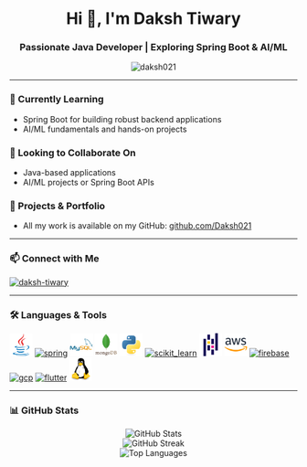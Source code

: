 <h1 align="center">Hi 👋, I'm Daksh Tiwary</h1>
<h3 align="center">Passionate Java Developer | Exploring Spring Boot & AI/ML</h3>

<p align="center">
  <img src="https://komarev.com/ghpvc/?username=daksh021&label=Profile%20views&color=0e75b6&style=flat" alt="daksh021" />
</p>

---

### 🌱 Currently Learning
- Spring Boot for building robust backend applications
- AI/ML fundamentals and hands-on projects

### 🤝 Looking to Collaborate On
- Java-based applications
- AI/ML projects or Spring Boot APIs

### 📂 Projects & Portfolio
- All my work is available on my GitHub: [github.com/Daksh021](https://github.com/Daksh021)

---

### 📫 Connect with Me
<p align="left">
  <a href="https://www.linkedin.com/in/daksh-tiwary-2a4511288/" target="_blank">
    <img src="https://raw.githubusercontent.com/rahuldkjain/github-profile-readme-generator/master/src/images/icons/Social/linked-in-alt.svg" alt="daksh-tiwary" height="30" width="40" />
  </a>
</p>

---

### 🛠️ Languages & Tools

<p align="left">
  <a href="https://www.java.com" target="_blank" rel="noreferrer"><img src="https://raw.githubusercontent.com/devicons/devicon/master/icons/java/java-original.svg" alt="java" width="40" height="40"/></a>
  <a href="https://spring.io/" target="_blank" rel="noreferrer"><img src="https://www.vectorlogo.zone/logos/springio/springio-icon.svg" alt="spring" width="40" height="40"/></a>
  <a href="https://www.mysql.com/" target="_blank" rel="noreferrer"><img src="https://raw.githubusercontent.com/devicons/devicon/master/icons/mysql/mysql-original-wordmark.svg" alt="mysql" width="40" height="40"/></a>
  <a href="https://www.mongodb.com/" target="_blank" rel="noreferrer"><img src="https://raw.githubusercontent.com/devicons/devicon/master/icons/mongodb/mongodb-original-wordmark.svg" alt="mongodb" width="40" height="40"/></a>
  <a href="https://www.python.org" target="_blank" rel="noreferrer"><img src="https://raw.githubusercontent.com/devicons/devicon/master/icons/python/python-original.svg" alt="python" width="40" height="40"/></a>
  <a href="https://scikit-learn.org/" target="_blank" rel="noreferrer"><img src="https://upload.wikimedia.org/wikipedia/commons/0/05/Scikit_learn_logo_small.svg" alt="scikit_learn" width="40" height="40"/></a>
  <a href="https://pandas.pydata.org/" target="_blank" rel="noreferrer"><img src="https://raw.githubusercontent.com/devicons/devicon/2ae2a900d2f041da66e950e4d48052658d850630/icons/pandas/pandas-original.svg" alt="pandas" width="40" height="40"/></a>
  <a href="https://aws.amazon.com" target="_blank" rel="noreferrer"><img src="https://raw.githubusercontent.com/devicons/devicon/master/icons/amazonwebservices/amazonwebservices-original-wordmark.svg" alt="aws" width="40" height="40"/></a>
  <a href="https://firebase.google.com/" target="_blank" rel="noreferrer"><img src="https://www.vectorlogo.zone/logos/firebase/firebase-icon.svg" alt="firebase" width="40" height="40"/></a>
  <a href="https://cloud.google.com" target="_blank" rel="noreferrer"><img src="https://www.vectorlogo.zone/logos/google_cloud/google_cloud-icon.svg" alt="gcp" width="40" height="40"/></a>
  <a href="https://flutter.dev" target="_blank" rel="noreferrer"><img src="https://www.vectorlogo.zone/logos/flutterio/flutterio-icon.svg" alt="flutter" width="40" height="40"/></a>
  <a href="https://www.linux.org/" target="_blank" rel="noreferrer"><img src="https://raw.githubusercontent.com/devicons/devicon/master/icons/linux/linux-original.svg" alt="linux" width="40" height="40"/></a>
</p>

---

### 📊 GitHub Stats

<p align="center">
  <img src="https://github-readme-stats.vercel.app/api?username=daksh021&show_icons=true&theme=default" alt="GitHub Stats" />
  <br/>
  <img src="https://github-readme-streak-stats.herokuapp.com/?user=daksh021&theme=default" alt="GitHub Streak" />
  <br/>
  <img src="https://github-readme-stats.vercel.app/api/top-langs/?username=daksh021&layout=compact&theme=default" alt="Top Languages" />
</p>
